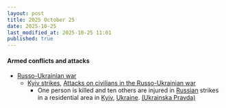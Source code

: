 ```yaml
---
layout: post
title: 2025 October 25
date: 2025-10-25
last_modified_at: 2025-10-25 11:01
published: true
---
```



#### Armed conflicts and attacks

* [Russo-Ukrainian war](https://en.wikipedia.org/wiki/Russo-Ukrainian_war_%282022%E2%80%93present%29 "Russo-Ukrainian war (2022–present)")
  * [Kyiv strikes](https://en.wikipedia.org/wiki/Kyiv_strikes_%282022%E2%80%93present%29 "Kyiv strikes (2022–present)"), [Attacks on civilians in the Russo-Ukrainian war](https://en.wikipedia.org/wiki/Attacks_on_civilians_in_the_Russo-Ukrainian_war_%282022%E2%80%93present%29 "Attacks on civilians in the Russo-Ukrainian war (2022–present)")
    * One person is killed and ten others are injured in [Russian](https://en.wikipedia.org/wiki/Russia "Russia") strikes in a residential area in [Kyiv](https://en.wikipedia.org/wiki/Kyiv "Kyiv"), [Ukraine](https://en.wikipedia.org/wiki/Ukraine "Ukraine"). [(Ukrainska Pravda)](https://www.pravda.com.ua/eng/news/2025/10/25/8004395/)
